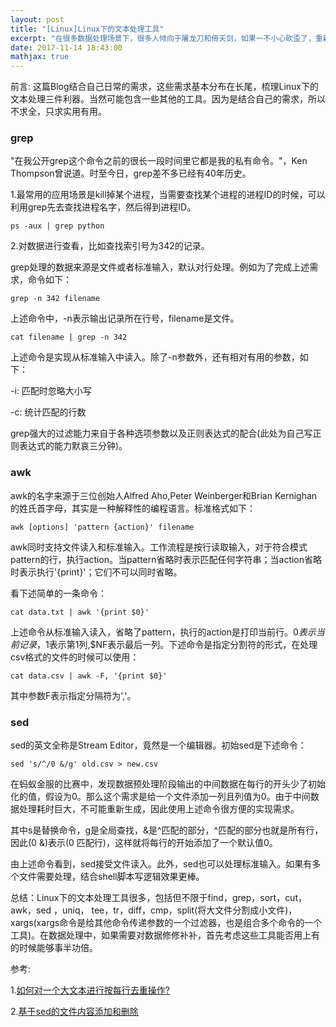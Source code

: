 ```yaml
---
layout: post
title: "[Linux]Linux下的文本处理工具"
excerpt: "在很多数据处理场景下，很多人倾向于屠龙刀和倚天剑，如果一不小心砍歪了，重新抡起刀剑砍就是了。但是如果砍一下的cost很大的情况下，不如用匕首补刀。而Linux下的文本处理工具就像这把匕首，更贴切的感觉像是一把瑞士军刀，小而功能齐全。"
date: 2017-11-14 18:43:00
mathjax: true
---
```


前言: 这篇Blog结合自己日常的需求，这些需求基本分布在长尾，梳理Linux下的文本处理三件利器。当然可能包含一些其他的工具。因为是结合自己的需求，所以不求全，只求实用有用。

### grep

"在我公开grep这个命令之前的很长一段时间里它都是我的私有命令。"，Ken Thompson曾说道。时至今日，grep差不多已经有40年历史。

1.最常用的应用场景是kill掉某个进程，当需要查找某个进程的进程ID的时候，可以利用grep先去查找进程名字，然后得到进程ID。

    ps -aux | grep python

2.对数据进行查看，比如查找索引号为342的记录。

grep处理的数据来源是文件或者标准输入，默认对行处理。例如为了完成上述需求，命令如下：

    grep -n 342 filename

上述命令中，-n表示输出记录所在行号，filename是文件。

    cat filename | grep -n 342

上述命令是实现从标准输入中读入。除了-n参数外，还有相对有用的参数，如下：

-i: 匹配时忽略大小写

-c: 统计匹配的行数

grep强大的过滤能力来自于各种选项参数以及正则表达式的配合(此处为自己写正则表达式的能力默哀三分钟)。

### awk

awk的名字来源于三位创始人Alfred Aho,Peter Weinberger和Brian Kernighan的姓氏首字母，其实是一种解释性的编程语言。标准格式如下：

    awk [options] 'pattern {action}' filename

awk同时支持文件读入和标准输入。工作流程是按行读取输入，对于符合模式pattern的行，执行action。当pattern省略时表示匹配任何字符串；当action省略时表示执行'{print}'；它们不可以同时省略。

看下述简单的一条命令：

    cat data.txt | awk '{print $0}'

上述命令从标准输入读入，省略了pattern，执行的action是打印当前行。$0表示当前记录，$1表示第1列,$NF表示最后一列。下述命令是指定分割符的形式，在处理csv格式的文件的时候可以使用：

    cat data.csv | awk -F, '{print $0}'

其中参数F表示指定分隔符为','。

### sed

sed的英文全称是Stream Editor，竟然是一个编辑器。初始sed是下述命令：

    sed 's/^/0 &/g' old.csv > new.csv

在蚂蚁金服的比赛中，发现数据预处理阶段输出的中间数据在每行的开头少了初始化的值，假设为0。那么这个需求是给一个文件添加一列且列值为0。由于中间数据处理耗时巨大，不可能重新生成，因此使用上述命令很方便的实现需求。

其中s是替换命令，g是全局查找，&是^匹配的部分，^匹配的部分也就是所有行，因此(0 &)表示(0 匹配行)，这样就将每行的开始添加了一个默认值0。

由上述命令看到，sed接受文件读入。此外，sed也可以处理标准输入。如果有多个文件需要处理，结合shell脚本写逻辑效果更棒。

总结：Linux下的文本处理工具很多，包括但不限于find，grep，sort，cut，awk，sed ，uniq， tee，tr，diff，cmp，split(将大文件分割成小文件)，xargs(xargs命令是给其他命令传递参数的一个过滤器，也是组合多个命令的一个工具)。在数据处理中，如果需要对数据修修补补，首先考虑这些工具能否用上有的时候能够事半功倍。

参考:

1.[如何对一个大文本进行按每行去重操作?](https://www.zhihu.com/question/28771744)

2.[基于sed的文件内容添加和删除](http://andyzhao.blog.51cto.com/794987/569613)











